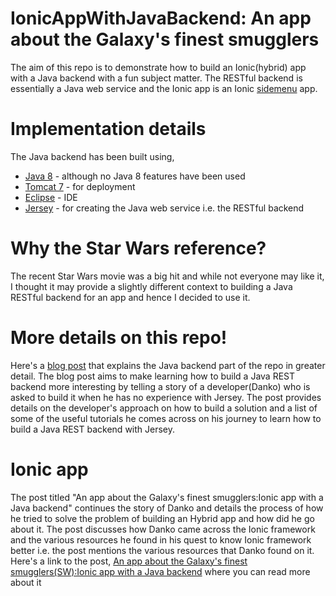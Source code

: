 # IonicAppWithJavaBackend: An app about the Galaxy's finest smugglers
The aim of this repo is to demonstrate how to build an Ionic(hybrid) app with a Java backend with a fun subject matter. The RESTful backend is essentially a Java web service and the Ionic app is an Ionic [sidemenu] app.

# Implementation details
The Java backend has been built using, 
* [Java 8] - although no Java 8 features have been used
* [Tomcat 7] - for deployment
* [Eclipse] - IDE
* [Jersey] - for creating the Java web service i.e. the RESTful backend


# Why the Star Wars reference?
The recent Star Wars movie was a big hit and while not everyone may like it, I thought it may provide a slightly different context to building a Java RESTful backend for an app and hence I decided to use it.  

# More details on this repo!
Here's a [blog post] that explains the Java backend part of the repo in greater detail. The blog post aims to make learning how to build a Java REST backend more interesting by telling a story of a developer(Danko) who is asked to build it when he has no experience with Jersey. The post provides details on the developer's approach on how to build a solution and a list of some of the useful tutorials he comes across on his journey to learn how to build a Java REST backend with Jersey.

# Ionic app 
The post titled "An app about the Galaxy's finest smugglers:Ionic app with a Java backend" continues the story of Danko and details the process of how he tried to solve the problem of building an Hybrid app and how did he go about it. The post discusses how Danko came across the Ionic framework and the various resources he found in his quest to know Ionic framework better i.e. the post mentions the various resources that Danko found on it. Here's a link to the post, [An app about the Galaxy's finest smugglers(SW):Ionic app with a Java backend] where you can read more about it

[blog post]: http://captaindanko.blogspot.com.au/2016/02/java-restful-backend-for-app-about.html
[Jersey]: https://jersey.java.net/
[Eclipse]: https://eclipse.org/
[Tomcat 7]: http://tomcat.apache.org/tomcat-7.0-doc/
[Java 8]: http://www.oracle.com/technetwork/java/javase/overview/java8-2100321.html
[blog]: http://captaindanko.blogspot.com.au/
[sidemenu]: http://ionicframework.com/getting-started/
[An app about the Galaxy's finest smugglers(SW):Ionic app with a Java backend]: http://captaindanko.blogspot.com.au/2016/06/an-app-about-galaxys-finest-smugglerssw.html